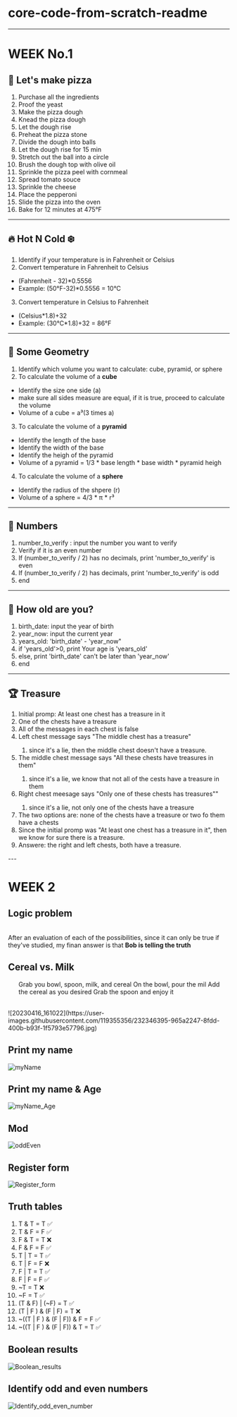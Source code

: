 # core-code-from-scratch-readme
---
# WEEK No.1
## :pizza: Let's make pizza
1. Purchase all the ingredients
2. Proof the yeast
3. Make the pizza dough
4. Knead the pizza dough
5. Let the dough rise
6. Preheat the pizza stone
7. Divide the dough into balls
8. Let the dough rise for 15 min
9. Stretch out the ball into a circle
10. Brush the dough top with olive oil
11. Sprinkle the pizza peel with cornmeal
12. Spread tomato souce
13. Sprinkle the cheese
14. Place the pepperoni
15. Slide the pizza into the oven
16. Bake for 12 minutes at 475°F
---
## :fire: Hot N Cold :snowflake:
1. Identify if your temperature is in Fahrenheit or Celsius
2. Convert temperature in Fahrenheit to Celsius
  - (Fahrenheit - 32)*0.5556
  - Example: (50°F-32)*0.5556 = 10°C
3. Convert temperature in Celsius to Fahrenheit
  - (Celsius*1.8)+32
  - Example: (30°C*1.8)+32 = 86°F
---
## :triangular_ruler: Some Geometry 
1. Identify which volume you want to calculate: cube, pyramid, or sphere
2. To calculate the volume of a **cube**
  - Identify the size one side (a)
  - make sure all sides measure are equal, if it is true, proceed to calculate the volume
  - Volume of a cube = a³(3 times a)
3. To calculate the volume of a **pyramid**
  - Identify the length of the base
  - Identify the width of the base
  - Identify the heigh of the pyramid
  - Volume of a pyramid = 1/3 * base length * base width * pyramid heigh
4. To calculate the volume of a **sphere**
  - Identify the radius of the shpere (r)
  - Volume of a sphere = 4/3 * π * r³
---
## :1234: Numbers
1. number_to_verify : input the number you want to verify
2. Verify if it is an even number
3. If (number_to_verify / 2) has no decimals,
  print 'number_to_verify' is even
4. If (number_to_verify / 2) has decimals,
  print 'number_to_verify' is odd
5. end
---
## :baby: How old are you?
1. birth_date: input the year of birth
2. year_now: input the current year
3. years_old: 'birth_date' - 'year_now"
4. if 'years_old'>0, print Your age is 'years_old'
5. else, print 'birth_date' can't be later than 'year_now'
6. end
---
## :trophy: Treasure
<ol>
  <li>Initial promp: At least one chest has a treasure in it</li>
  <li>One of the chests have a treasure</li>
  <li>All of the messages in each chest is false</li>
  <li>Left chest message says "The middle chest has a treasure"</li>
  <ol>
    <li>since it's a lie, then the middle chest doesn't have a treasure.</li>
  </ol>
  <li>The middle chest message says "All these chests have treasures in them"</li>
  <ol>
    <li>since it's a lie, we know that not all of the cests have a treasure in them</li>
  </ol>
  <li>Right chest meesage says "Only one of these chests has treasures""</li>
  <ol>
    <li>since it's a lie, not only one of the chests have a treasure</li>
  </ol>
  <li>The two options are: none of the chests have a treasure or two fo them have a chests</li>
  <li>Since the initial promp was "At least one chest has a treasure in it", then we know for sure there is a treasure.</li>
  <li>Answere: the right and left chests, both have a treasure.</li>
</ol>
---

# WEEK 2

## Logic problem
<br>
After an evaluation of each of the possibilities, since it can only be true if they've studied, my finan answer is that <strong>Bob is telling the truth</strong>

## Cereal vs. Milk

<ol>
  <il>Grab you bowl, spoon, milk, and cereal</il>
  <il>On the bowl, pour the mil</il>
  <il>Add the cereal as you desired</il>
  <il>Grab the spoon and enjoy it</il>
</ol>
<br>
![20230416_161022](https://user-images.githubusercontent.com/119355356/232346395-965a2247-8fdd-400b-b93f-1f5793e57796.jpg)

## Print my name
![myName](https://user-images.githubusercontent.com/119355356/232345598-54829639-d82f-46ef-abd6-103600094de0.PNG)

## Print my name & Age
![myName_Age](https://user-images.githubusercontent.com/119355356/232345646-b330a3a0-a448-44d6-9e9a-80969faea5cc.PNG)

## Mod
![oddEven](https://user-images.githubusercontent.com/119355356/232345923-470d9c2d-4a82-4c0a-98bb-66faaf539d09.PNG)

## Register form

![Register_form](https://user-images.githubusercontent.com/119355356/232346164-e4e41ba9-feaa-4b93-a79d-ffb909e243a5.PNG)

## Truth tables

<ol>
  <li> T & T = T ✅</li>
  <li> T & F = F ✅</li>
  <li> F & T = T ❌</li>
  <li> F & F = F ✅</li>
  <li> T | T = T ✅</li>
  <li> T | F = F ❌</li>
  <li> F | T = T ✅</li>
  <li> F | F = F ✅</li>
  <li> ~T = T ❌</li>
  <li> ~F = T ✅</li>
  <li> (T & F) | (~F) = T ✅</li>
  <li> (T | F ) & (F | F) = T ❌</li>
  <li> ~((T | F ) & (F | F)) & F = F ✅</li>
  <li> ~((T | F ) & (F | F)) & T = T ✅</li>
</ol>

## Boolean results

![Boolean_results](https://user-images.githubusercontent.com/119355356/232346868-d688b472-258e-47dc-baf9-73f1f0be074b.PNG)

## Identify odd and even numbers

![Identify_odd_even_number](https://user-images.githubusercontent.com/119355356/232347005-bcb50e0c-6c26-43f7-a598-7f8375c3627e.PNG)
